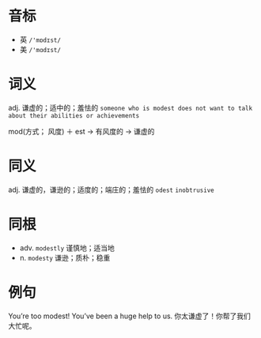 # 音标

- 英 `/'mɒdɪst/`
- 美 `/'mɑdɪst/`

# 词义

adj. 谦虚的；适中的；羞怯的
`someone who is modest does not want to talk about their abilities or achievements`



mod(方式； 风度) ＋ est → 有风度的 → 谦虚的

# 同义

adj. 谦虚的，谦逊的；适度的；端庄的；羞怯的
`odest` `inobtrusive`

# 同根

- adv. `modestly` 谨慎地；适当地
- n. `modesty` 谦逊；质朴；稳重

# 例句

You’re too modest! You’ve been a huge help to us.
你太谦虚了！你帮了我们大忙呢。


